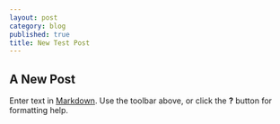 ```yaml
---
layout: post
category: blog
published: true
title: New Test Post
---
```


## A New Post

Enter text in [Markdown](http://daringfireball.net/projects/markdown/). Use the toolbar above, or click the **?** button for formatting help.
